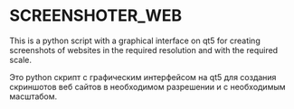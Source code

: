 # SCREENSHOTER_WEB
This is a python script with a graphical interface on qt5 for creating screenshots of websites in the required resolution and with the required scale.

Это python скрипт с графическим интерфейсом на qt5 для создания скриншотов веб сайтов в необходимом разрешении и с необходимым масштабом.
